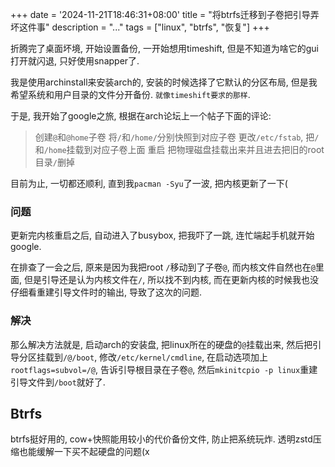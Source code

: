 +++
date = '2024-11-21T18:46:31+08:00'
title = "将btrfs迁移到子卷把引导弄坏这件事"
description = "..."
tags = ["linux", "btrfs", "恢复"]
+++

折腾完了桌面坏境, 开始设置备份, 一开始想用timeshift, 但是不知道为啥它的gui打开就闪退, 只好使用snapper了.

我是使用archinstall来安装arch的, 安装的时候选择了它默认的分区布局, 但是我希望系统和用户目录的文件分开备份. `就像timeshift要求的那样`.

于是, 我开始了google之旅, 根据在arch论坛上一个帖子下面的评论:

> 创建`@`和`@home`子卷
> 将`/`和`/home/`分别快照到对应子卷
> 更改`/etc/fstab`, 把`/`和`/home`挂载到对应子卷上面
> 重启
> 把物理磁盘挂载出来并且进去把旧的root目录`/`删掉

目前为止, 一切都还顺利, 直到我`pacman -Syu`了一波, 把内核更新了一下(

### 问题
更新完内核重启之后, 自动进入了busybox, 把我吓了一跳, 连忙端起手机就开始google.

在排查了一会之后, 原来是因为我把root `/`移动到了子卷`@`, 而内核文件自然也在`@`里面, 但是引导还是认为内核文件在`/`,
所以找不到内核, 而在更新内核的时候我也没仔细看重建引导文件时的输出, 导致了这次的问题.

### 解决
那么解决方法就是, 启动arch的安装盘, 把linux所在的硬盘的`@`挂载出来, 然后把引导分区挂载到`/@/boot`, 修改`/etc/kernel/cmdline`,
在启动选项加上`rootflags=subvol=/@`, 告诉引导根目录在子卷`@`, 然后`mkinitcpio -p linux`重建引导文件到`/boot`就好了.

## Btrfs
btrfs挺好用的, cow+快照能用较小的代价备份文件, 防止把系统玩炸. 透明zstd压缩也能缓解一下买不起硬盘的问题(x
